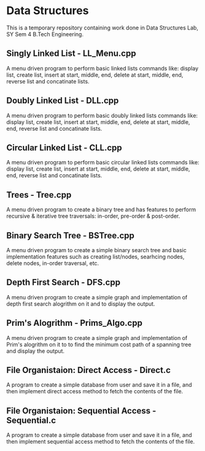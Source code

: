 # Data Structures

This is a temporary repository containing work done in Data Structures Lab, SY Sem 4 B.Tech Engineering. 

## Singly Linked List - LL_Menu.cpp

A menu driven program to perform basic linked lists commands like: display list, create list, insert at start, middle, end, delete at start, middle, end, reverse list and concatinate lists.

## Doubly Linked List - DLL.cpp

A menu driven program to perform basic doubly linked lists commands like: display list, create list, insert at start, middle, end, delete at start, middle, end, reverse list and concatinate lists.

## Circular Linked List - CLL.cpp

A menu driven program to perform basic circular linked lists commands like: display list, create list, insert at start, middle, end, delete at start, middle, end, reverse list and concatinate lists.

## Trees - Tree.cpp

A menu driven program to create a binary tree and has features to perform recursive & iterative tree traversals: in-order, pre-order & post-order.

## Binary Search Tree - BSTree.cpp

A menu driven program to create a simple binary search tree and basic implementation features such as creating list/nodes, searhcing nodes, delete nodes, in-order traversal, etc.

## Depth First Search - DFS.cpp

A menu driven program to create a simple graph and implementation of depth first search alogrithm on it and to display the output.

## Prim's Alogrithm - Prims_Algo.cpp

A menu driven program to create a simple graph and implementation of Prim's alogrithm on it to to find the minimum cost path of a spanning tree and display the output.

## File Organistaion: Direct Access - Direct.c

A program to create a simple database from user and save it in a file, and then implement direct access method to fetch the contents of the file.

## File Organistaion: Sequential Access - Sequential.c

A program to create a simple database from user and save it in a file, and then implement sequential access method to fetch the contents of the file.